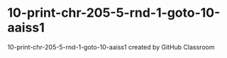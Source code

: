 # 10-print-chr-205-5-rnd-1-goto-10-aaiss1
10-print-chr-205-5-rnd-1-goto-10-aaiss1 created by GitHub Classroom
